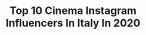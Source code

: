---
title: Top 10 Cinema Instagram Influencers In Italy In 2020
description: >-
  Find top cinema Instagram influencers in Italy in 2020. Most popular hashtags: #quarantine #quarantena #photooftheday #earthday.
platform: Instagram
profiles:
  - username: "daniele.davi"
    fullname: >-
      Daniele Daví
    location: "Italy"
    followers: 465559
    engagement: 1397
    commentsToLikes: 0.025062
    id: ck8wescqdejjx0j78e46z11c8
    verified: false
    hashtags: ""
  - username: "sofi_baranovskaya"
    fullname: >-
      🆂🅾🅵🅸  🅱🅰🆁🅰🅽🅾🆅🆂🅺🅰🆈🅰 ✌🏼
    location: "Italy"
    followers: 6948
    engagement: 959
    commentsToLikes: 0.189616
    id: ckaozf3uillrj0i781zh88pyt
    verified: false
    hashtags: "#pillowchallenge, #loveis, #quarantinelife, #buonaquarantena"
  - username: "alenaseredova"
    fullname: >-
      Alena Šeredová
    location: "Italy"
    followers: 523542
    engagement: 491
    commentsToLikes: 0.024839
    id: ck14gluh75uvv0i1957zbz4jv
    verified: true
    hashtags: "#25aprile, #gift, #1maggio, #prvnimaj"
  - username: "dexter___89"
    fullname: >-
      Gianluca (Dexter)
    location: "Italy"
    followers: 8645
    engagement: 1445
    commentsToLikes: 0.025828
    id: ck15q1qu80ols0i19okirssga
    verified: false
    hashtags: "#pasquetta, #coronavirus, #italia, #morgan"
  - username: "franciseme"
    fullname: >-
      Francesca Semenza
    location: "Italy"
    followers: 35794
    engagement: 272
    commentsToLikes: 0.064925
    id: ck5hrjswsuzhu0i118xxe94y4
    verified: false
    hashtags: "#movie, #fitgirl, #gymtime, #sunglasses"
  - username: "jurgita.jakstaite"
    fullname: >-
      Jurgita Jakstaite
    location: "Italy"
    followers: 4618
    engagement: 2250
    commentsToLikes: 0.078291
    id: ckaosfmrhreme0i78jspdo8pg
    verified: false
    hashtags: "#rwanda, #israel, #southafrica, #namibia"
  - username: "__meggola"
    fullname: >-
      Margherita
    location: "Italy"
    followers: 4685
    engagement: 1219
    commentsToLikes: 0.234485
    id: ckaotw0mkxr500i78fw1rbqrr
    verified: false
    hashtags: "#capelli, #lazio, #quarantena, #viso"
  - username: "carment93"
    fullname: >-
      Carmen Testa 🌸
    location: "Italy"
    followers: 15930
    engagement: 1008
    commentsToLikes: 0.055839
    id: ck8syf32fkneo0j78v2nkoosr
    verified: false
    hashtags: "#adventure, #mayycosmetics, #cosmetics, #lifestyle"
  - username: "iamwinter"
    fullname: >-
      Paolo Barretta
    location: "Italy"
    followers: 91218
    engagement: 773
    commentsToLikes: 0.012513
    id: ck0w0gkjge34k0i19xk370sth
    verified: false
    hashtags: "#staythefuckhome, #istayhome, #myquarantine"
  - username: "annasafroncik"
    fullname: >-
      Anna Safroncik
    location: "Italy"
    followers: 484938
    engagement: 516
    commentsToLikes: 0.016278
    id: ck15s9dgrbvzf0i19gg2b558m
    verified: true
    hashtags: "#primevideoit, #nomakeup, #rinascita, #finally"
---